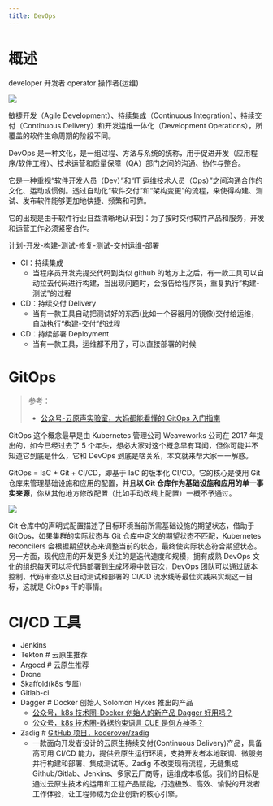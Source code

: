 ```yaml
---
title: DevOps
---
```


# 概述

developer 开发者
operator 操作者(运维)

![](https://notes-learning.oss-cn-beijing.aliyuncs.com/mcelwu/1616077542789-b79d4008-5e43-4380-a6a5-ab0c2b95cdd2.jpeg)

敏捷开发（Agile Development）、持续集成（Continuous Integration）、持续交付（Continuous Delivery）和开发运维一体化（Development Operations），所覆盖的软件生命周期的阶段不同。

DevOps 是一种文化，是一组过程、方法与系统的统称，用于促进开发（应用程序/软件工程）、技术运营和质量保障（QA）部门之间的沟通、协作与整合。

它是一种重视“软件开发人员（Dev）”和“IT 运维技术人员（Ops）”之间沟通合作的文化、运动或惯例。透过自动化“软件交付”和“架构变更”的流程，来使得构建、测试、发布软件能够更加地快捷、频繁和可靠。

它的出现是由于软件行业日益清晰地认识到：为了按时交付软件产品和服务，开发和运营工作必须紧密合作。

计划-开发-构建-测试-修复-测试-交付运维-部署

- CI：持续集成
  - 当程序员开发完提交代码到类似 github 的地方上之后，有一款工具可以自动拉去代码进行构建，当出现问题时，会报告给程序员，重复执行“构建-测试”的过程
- CD：持续交付 Delivery
  - 当有一款工具自动把测试好的东西(比如一个容器用的镜像)交付给运维，自动执行“构建-交付”的过程
- CD：持续部署 Deployment
  - 当有一款工具，运维都不用了，可以直接部署的时候

# GitOps

> 参考：
> 
> - [公众号-云原声实验室，大妈都能看懂的 GitOps 入门指南](https://mp.weixin.qq.com/s/JkZP9X2g9TOj6QkrbCDRQQ)

GitOps 这个概念最早是由 Kubernetes 管理公司 Weaveworks 公司在 2017 年提出的，如今已经过去了 5 个年头，想必大家对这个概念早有耳闻，但你可能并不知道它到底是什么，它和 DevOps 到底是啥关系，本文就来帮大家一一解惑。

GitOps = IaC + Git + CI/CD，即基于 IaC 的版本化 CI/CD。它的核心是使用 Git 仓库来管理基础设施和应用的配置，并且**以 Git 仓库作为基础设施和应用的单一事实来源**，你从其他地方修改配置（比如手动改线上配置）一概不予通过。

![](https://notes-learning.oss-cn-beijing.aliyuncs.com/mcelwu/1662075557279-2a343da4-288a-49db-afda-a05cee815779.jpeg)

Git 仓库中的声明式配置描述了目标环境当前所需基础设施的期望状态，借助于 GitOps，如果集群的实际状态与 Git 仓库中定义的期望状态不匹配，Kubernetes reconcilers 会根据期望状态来调整当前的状态，最终使实际状态符合期望状态。
另一方面，现代应用的开发更多关注的是迭代速度和规模，拥有成熟 DevOps 文化的组织每天可以将代码部署到生成环境中数百次，DevOps 团队可以通过版本控制、代码审查以及自动测试和部署的 CI/CD 流水线等最佳实践来实现这一目标，这就是 GitOps 干的事情。

# CI/CD 工具

- Jenkins
- Tekton # 云原生推荐
- Argocd # 云原生推荐 
- Drone
- Skaffold(k8s 专属)
- Gitlab-ci
- Dagger # Docker 创始人 Solomon Hykes 推出的产品
    - [公众号，k8s 技术圈-Docker 创始人的新产品 Dagger 好用吗？](https://mp.weixin.qq.com/s/4hwtgV6WJ-60FL1lGHoAQw)
    - [公众号，k8s 技术圈-数据约束语言 CUE 是何方神圣？](https://mp.weixin.qq.com/s/J2Hid1dO8ebkWL5UrVBeyA)
- Zadig # [GitHub 项目，koderover/zadig](https://github.com/koderover/zadig)
    - 一款面向开发者设计的云原生持续交付(Continuous Delivery)产品，具备高可用 CI/CD 能力，提供云原生运行环境，支持开发者本地联调、微服务并行构建和部署、集成测试等。Zadig 不改变现有流程，无缝集成 Github/Gitlab、Jenkins、多家云厂商等，运维成本极低。我们的目标是通过云原生技术的运用和工程产品赋能，打造极致、高效、愉悦的开发者工作体验，让工程师成为企业创新的核心引擎。
